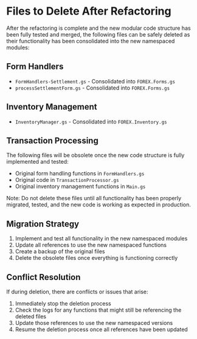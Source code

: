 # Files to Delete After Refactoring

After the refactoring is complete and the new modular code structure has been fully tested and merged, the following files can be safely deleted as their functionality has been consolidated into the new namespaced modules:

## Form Handlers
- `FormHandlers-Settlement.gs` - Consolidated into `FOREX.Forms.gs`
- `processSettlementForm.gs` - Consolidated into `FOREX.Forms.gs`

## Inventory Management
- `InventoryManager.gs` - Consolidated into `FOREX.Inventory.gs`

## Transaction Processing
The following files will be obsolete once the new code structure is fully implemented and tested:

- Original form handling functions in `FormHandlers.gs` 
- Original code in `TransactionProcessor.gs`
- Original inventory management functions in `Main.gs`

Note: Do not delete these files until all functionality has been properly migrated, tested, and the new code is working as expected in production.

## Migration Strategy

1. Implement and test all functionality in the new namespaced modules
2. Update all references to use the new namespaced functions
3. Create a backup of the original files
4. Delete the obsolete files once everything is functioning correctly

## Conflict Resolution

If during deletion, there are conflicts or issues that arise:

1. Immediately stop the deletion process
2. Check the logs for any functions that might still be referencing the deleted files
3. Update those references to use the new namespaced versions
4. Resume the deletion process once all references have been updated
